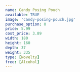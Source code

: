 ```yaml
---
name: Candy Posing Pouch
available: TRUE
image: 'candy-posing-pouch.jpg'
purchase_option: 0
price: 5.99
cost_price: 3.89
width: 180
height: 160
depth: 37
weight: 335
type: [Novelty]
free: [Alcohol]
---
```

